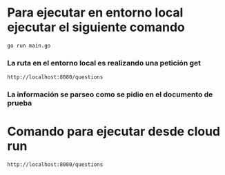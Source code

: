 # Para ejecutar en entorno local ejecutar el siguiente comando

```
go run main.go
```

### La ruta en el entorno local es realizando una petición get

```
http://localhost:8080/questions
```

### La información se parseo como se pidio en el documento de prueba


# Comando para ejecutar desde cloud run
```
http://localhost:8080/questions
```



